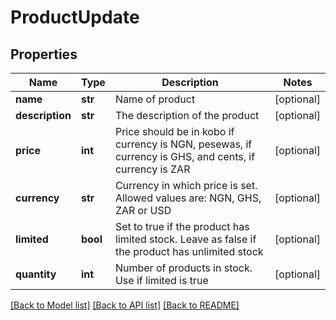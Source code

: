 # ProductUpdate


## Properties
Name | Type | Description | Notes
------------ | ------------- | ------------- | -------------
**name** | **str** | Name of product | [optional] 
**description** | **str** | The description of the product | [optional] 
**price** | **int** | Price should be in kobo if currency is NGN, pesewas, if currency is GHS, and cents, if currency is ZAR | [optional] 
**currency** | **str** | Currency in which price is set. Allowed values are: NGN, GHS, ZAR or USD | [optional] 
**limited** | **bool** | Set to true if the product has limited stock. Leave as false if the product has unlimited stock | [optional] 
**quantity** | **int** | Number of products in stock. Use if limited is true | [optional] 

[[Back to Model list]](../README.md#documentation-for-models) [[Back to API list]](../README.md#documentation-for-api-endpoints) [[Back to README]](../README.md)


